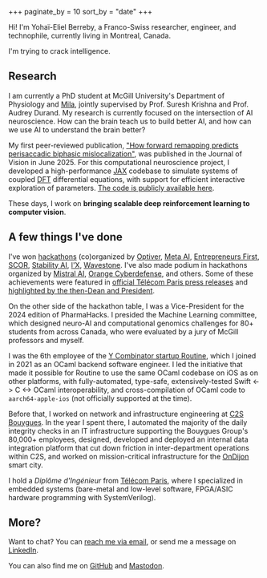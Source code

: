+++
paginate_by = 10
sort_by = "date"
+++

Hi! I'm Yohaï-Eliel Berreby, a Franco-Swiss researcher, engineer, and technophile, currently living in Montreal, Canada.

I'm trying to crack intelligence.

## Research

I am currently a PhD student at McGill University's Department of Physiology and [Mila](https://mila.quebec/), jointly supervised by Prof. Suresh Krishna and Prof. Audrey Durand.
My research is currently focused on the intersection of AI neuroscience. How can the brain teach us to build better AI, and how can we use AI to understand the brain better?

My first peer-reviewed publication, ["How forward remapping predicts perisaccadic biphasic mislocalization"](https://doi.org/10.1167/jov.25.7.4), was published in the Journal of Vision in June 2025.
For this computational neuroscience project, I developed a high-performance [JAX](https://github.com/google/jax/) codebase to simulate systems of coupled [DFT](https://dynamicfieldtheory.org/) differential equations, with support for efficient interactive exploration of parameters. [The code is publicly available here](https://github.com/m2b3/jov-2025-forward-remapping-mislocalization-code).

These days, I work on **bringing scalable deep reinforcement learning to computer vision**.


## A few things I've done

I've won [hackathons](/hackathons) (co)organized by [Optiver](https://optiver.com/), [Meta AI](https://www.meta.ai/), [Entrepreneurs First](https://www.joinef.com/), [SCOR](https://www.scor.com/en), [Stability AI](https://stability.ai/), [l'X](https://www.polytechnique.edu/), [Wavestone](https://www.wavestone.com/en/).
I've also made podium in hackathons organized by [Mistral AI](https://mistral.ai/), [Orange Cyberdefense](https://www.orangecyberdefense.com/), and others.
Some of these achievements were featured in [official Télécom Paris press releases](https://www.telecom-paris.fr/market-making-cybersecurity-students-win-contests) and [highlighted by the then-Dean and President](https://x.com/nicogla/status/1465947225784205312).

On the other side of the hackathon table, I was a Vice-President for the 2024 edition of PharmaHacks.
I presided the Machine Learning committee, which designed neuro-AI and computational genomics challenges for 80+ students from across Canada, who were evaluated by a jury of McGill professors and myself.

I was the 6th employee of the [Y Combinator startup Routine](https://www.ycombinator.com/companies/routine), which I joined in 2021 as an OCaml backend software engineer.
I led the initiative that made it possible for Routine to use the same OCaml codebase on iOS as on other platforms, with fully-automated, type-safe, extensively-tested Swift <-> C <-> OCaml interoperability, and cross-compilation of OCaml code to `aarch64-apple-ios` (not officially supported at the time).

Before that, I worked on network and infrastructure engineering at [C2S Bouygues](https://www.c2s-bouygues.com/).
In the year I spent there, I automated the majority of the daily integrity checks in an IT infrastructure supporting the Bouygues Group's 80,000+ employees, designed, developed and deployed an internal data integration platform that cut down friction in inter-department operations within C2S, and worked on mission-critical infrastructure for the [OnDijon](https://www.c2s-bouygues.com/2021/06/02/smart-city-le-commencement-ondijon/) smart city.

I hold a _Diplôme d'Ingénieur_ from [Télécom Paris](https://www.telecom-paris.fr/), where I specialized in embedded systems (bare-metal and low-level software, FPGA/ASIC hardware programming with SystemVerilog).

## More?

Want to chat? You can [reach me via email](mailto:me@yberreby.com), or send me a message on [LinkedIn](https://www.linkedin.com/in/yberreby/).

You can also find me on [GitHub](https://github.com/yberreby/) and [Mastodon](https://masto.ai/).

<!-- Click [here](/posts) to read my posts. -->
